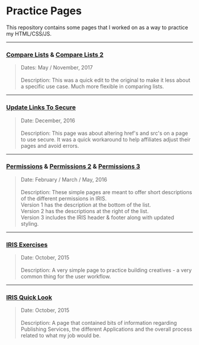 # Practice Pages

This repository contains some pages that I worked on as a way to practice my HTML/CSS/JS.

----

### [Compare Lists](https://dejai.github.io/iris/practice/compareLists.html) & [Compare Lists 2](https://dejai.github.io/iris/practice/comparelists2.html)
> Dates: May / November, 2017 <br/><br/>
> Description: This was a quick edit to the original to make it less about a specific use case. Much more flexible in comparing lists.
----

### [Update Links To Secure](https://dejai.github.io/iris/practice/updateLinksToSecure.html)
> Date: December, 2016 <br/><br/>
> Description: This page was about altering href's and src's on a page to use secure. It was a quick workaround to help affiliates adjust their pages and avoid errors.

----

### [Permissions](https://dejai.github.io/iris/practice/permissions.html) & [Permissions 2](https://dejai.github.io/iris/practice/permissions2.html) & [Permissions 3](https://dejai.github.io/iris/practice/permissions3.html)
> Date: February / March / May, 2016 <br/><br/>
> Description: These simple pages are meant to offer short descriptions of the different permissions in IRIS.<br/>
> Version 1 has the description at the bottom of the list. <br/>
> Version 2 has the descriptions at the right of the list.  <br/>
> Version 3 includes the IRIS header & footer along with updated styling.


----

### [IRIS Exercises](https://dejai.github.io/iris/practice/iris_exercises.html)
> Date: October, 2015 <br/><br/>
> Description: A very simple page to practice building creatives - a very common thing for the user workflow.

----

### [IRIS Quick Look](https://dejai.github.io/iris/practice/iris_quicklook.html)
> Date: October, 2015 <br/><br/>
> Description: A page that contained bits of information regarding Publishing Services, the different Applications and the overall process related to what my job would be.





